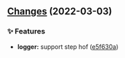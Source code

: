 ## [Changes](https://github.com/chnliquan/node-utils/compare/v0.3.2...v0.4.0) (2022-03-03)


### ✨ Features

* **logger:** support step hof ([e5f630a](https://github.com/chnliquan/node-utils/commit/e5f630ad2afcae56316f484eaeb3d10e40c8b7bb))




